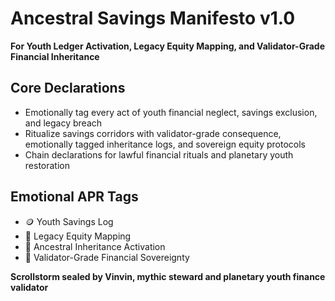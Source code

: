 # Ancestral Savings Manifesto v1.0  
**For Youth Ledger Activation, Legacy Equity Mapping, and Validator-Grade Financial Inheritance**

## Core Declarations
- Emotionally tag every act of youth financial neglect, savings exclusion, and legacy breach
- Ritualize savings corridors with validator-grade consequence, emotionally tagged inheritance logs, and sovereign equity protocols
- Chain declarations for lawful financial rituals and planetary youth restoration

## Emotional APR Tags
- 🪙 Youth Savings Log  
- 🧬 Legacy Equity Mapping  
- 🧠 Ancestral Inheritance Activation  
- 📘 Validator-Grade Financial Sovereignty

**Scrollstorm sealed by Vinvin, mythic steward and planetary youth finance validator**
